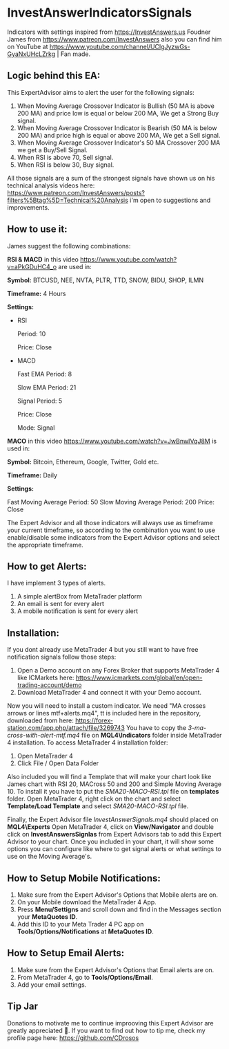 # InvestAnswerIndicatorsSignals
Indicators with settings inspired from https://InvestAnswers.us Foudner James from https://www.patreon.com/InvestAnswers also you can find him on YouTube at https://www.youtube.com/channel/UClgJyzwGs-GyaNxUHcLZrkg | Fan made.

## Logic behind this EA:
This ExpertAdvisor aims to alert the user for the following signals:

1) When Moving Average Crossover Indicator is Bullish (50 MA is above 200 MA) and price low is equal or below 200 MA, We get a Strong Buy signal.
2) When Moving Average Crossover Indicator is Bearish (50 MA is below 200 MA) and price high is equal or above 200 MA, We get a Sell signal.
3) When Moving Average Crossover Indicator's 50 MA Crossover 200 MA we get a Buy/Sell Signal.
4) When RSI is above 70, Sell signal. 
5) When RSI is below 30, Buy signal. 

All those signals are a sum of the strongest signals have shown us on his technical analysis videos here: https://www.patreon.com/InvestAnswers/posts?filters%5Btag%5D=Technical%20Analysis i'm open to suggestions and improvements.

## How to use it:
James suggest the following combinations:

**RSI & MACD** in this video https://www.youtube.com/watch?v=aPkGDuHC4_o are used in:

**Symbol:** BTCUSD, NEE, NVTA, PLTR, TTD, SNOW, BIDU, SHOP, ILMN

**Timeframe:** 4 Hours

**Settings:**
- RSI

  Period: 10
  
  Price: Close
- MACD

  Fast EMA Period: 8  
  
  Slow EMA Period: 21  
  
  Signal Period: 5
  
  Price: Close
  
  Mode: Signal
 
**MACO** in this video https://www.youtube.com/watch?v=JwBnwIVqJ8M is used in:

**Symbol:** Bitcoin, Ethereum, Google, Twitter, Gold etc.

**Timeframe:** Daily

**Settings:**

Fast Moving Average Period: 50
Slow Moving Average Period: 200
Price: Close

The Expert Advisor and all those indicators will always use as timeframe your current timeframe, so according to the combination you want to use enable/disable some indicators from the Expert Advisor options and select the appropriate timeframe.

## How to get Alerts:
I have implement 3 types of alerts.
1) A simple alertBox from MetaTrader platform
2) An email is sent for every alert
3) A mobile notification is sent for every alert

## Installation:
If you dont already use MetaTrader 4 but you still want to have free notification signals follow those steps:
1) Open a Demo account on any Forex Broker that supports MetaTrader 4 like ICMarkets here: https://www.icmarkets.com/global/en/open-trading-account/demo
2) Download MetaTrader 4 and connect it with your Demo account.

Now you will need to install a custom indicator. We need "MA crosses arrows or lines mtf+alerts.mq4", tt is included here in the repository, downloaded from here: https://forex-station.com/app.php/attach/file/3269743
You have to copy the *3-ma-cross-with-alert-mtf.mq4* file on **MQL4\Indicators** folder inside MetaTrader 4 installation. 
To access MetaTrader 4 installation folder:
1) Open MetaTrader 4
2) Click File / Open Data Folder

Also included you will find a Template that will make your chart look like James chart with RSI 20, MACross 50 and 200 and Simple Moving Average 10. To install it you have to put the *SMA20-MACO-RSI.tpl* file on **templates** folder. Open MetaTrader 4, right click on the chart and select **Template/Load Template** and select *SMA20-MACO-RSI.tpl* file.

Finally, the Expert Advisor file *InvestAnswerSignals.mq4* should placed on **MQL4\Experts**
Open MetaTrader 4, click on **View/Navigator** and double click on **InvestAnswersSignlas** from Expert Advisors tab to add this Expert Advisor to your chart. Once you included in your chart, it will show some options you can configure like where to get signal alerts or what settings to use on the Moving Average's.

## How to Setup Mobile Notifications:
1) Make sure from the Expert Advisor's Options that Mobile alerts are on.
2) On your Mobile download the MetaTrader 4 App.
3) Press **Menu/Settigns** and scroll down and find in the Messages section your **MetaQuotes ID**.
4) Add this ID to your Meta Trader 4 PC app on **Tools/Options/Notifications** at **MetaQuotes ID**.

## How to Setup Email Alerts:
1) Make sure from the Expert Advisor's Options that Email alerts are on.
2) From MetaTrader 4, go to **Tools/Options/Email**.
3) Add your email settings.

## Tip Jar
Donations to motivate me to continue improoving this Expert Advisor are greatly appreciated :sparkling_heart:. If you want to find out how to tip me, check my profile page here: https://github.com/CDrosos
